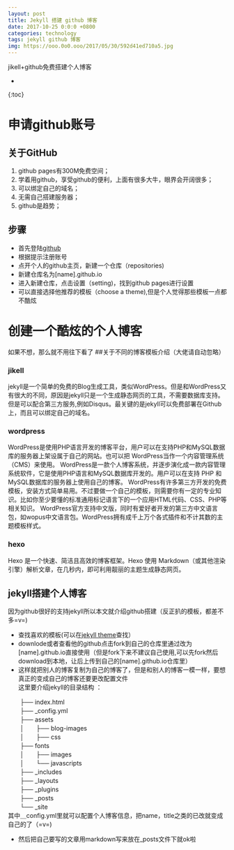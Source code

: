```yaml
---
layout: post
title: Jekyll 搭建 github 博客
date: 2017-10-25 0:0:0 +0800
categories: technology
tags: jekyll github 博客
img: https://ooo.0o0.ooo/2017/05/30/592d41ed710a5.jpg
---
```

jikell+github免费搭建个人博客

* 
{:toc}

# 申请github账号  
## 关于GitHub
1. github pages有300M免费空间；
2. 学着用github，享受github的便利，上面有很多大牛，眼界会开阔很多；
3. 可以绑定自己的域名；
4. 无需自己搭建服务器；
5. github是趋势；
## 步骤
 - 首先登陆[github](http://github.com "github")
 - 根据提示注册账号
 - 点开个人的github主页，新建一个仓库（repositories)
 - 新建仓库名为[name].github.io
 - 进入新建仓库，点击设置（setting)，找到github pages进行设置
 - 可以直接选择他推荐的模板（choose a theme),但是个人觉得那些模板一点都不酷炫
# 创建一个酷炫的个人博客
如果不想，那么就不用往下看了
##关于不同的博客模板介绍（大佬请自动忽略）

### jikell

jekyll是一个简单的免费的Blog生成工具，类似WordPress。但是和WordPress又有很大的不同，原因是jekyll只是一个生成静态网页的工具，不需要数据库支持。但是可以配合第三方服务,例如Disqus。最关键的是jekyll可以免费部署在Github上，而且可以绑定自己的域名。

### wordpress

WordPress是使用PHP语言开发的博客平台，用户可以在支持PHP和MySQL数据库的服务器上架设属于自己的网站。也可以把 WordPress当作一个内容管理系统（CMS）来使用。
WordPress是一款个人博客系统，并逐步演化成一款内容管理系统软件，它是使用PHP语言和MySQL数据库开发的。用户可以在支持 PHP 和 MySQL数据库的服务器上使用自己的博客。
WordPress有许多第三方开发的免费模板，安装方式简单易用。不过要做一个自己的模板，则需要你有一定的专业知识。比如你至少要懂的标准通用标记语言下的一个应用HTML代码、CSS、PHP等相关知识。
WordPress官方支持中文版，同时有爱好者开发的第三方中文语言包，如wopus中文语言包。WordPress拥有成千上万个各式插件和不计其数的主题模板样式。

### hexo

Hexo 是一个快速、简洁且高效的博客框架。Hexo 使用 Markdown（或其他渲染引擎）解析文章，在几秒内，即可利用靓丽的主题生成静态网页。

## jekyll搭建个人博客

因为github很好的支持jekyll所以本文就介绍github搭建（反正扒的模板，都差不多=v=)

 - 查找喜欢的模板(可以在[jekyll theme](http://jekyllthemes.org/)查找）
 - downlode或者查看他的github点击fork到自己的仓库里通过改为[name].github.io直接使用（但是fork下来不建议自己使用,可以先fork然后download到本地，让后上传到自己的[name].github.io仓库里）
 - 这样就把别人的博客复制为自己的博客了，但是和别人的博客一模一样，要想真正的变成自己的博客还要更改配置文件  
 这里要介绍jekyll的目录结构  ：

　　├── index.html  
　　├── _config.yml  
　　├── assets  
　　│　　├── blog-images  
　　│　　├── css  
　　├── fonts  
　　│　　├── images  
　　│　　└── javascripts  
　　├── _includes    
　　├── _layouts  
　　├── _plugins  
　　├── _posts  
　　└── _site  
其中＿config.yml里就可以配置个人博客信息，把name，title之类的已改就变成自己的了（=v=)

 - 然后把自己要写的文章用markdown写来放在_posts文件下就ok啦
 